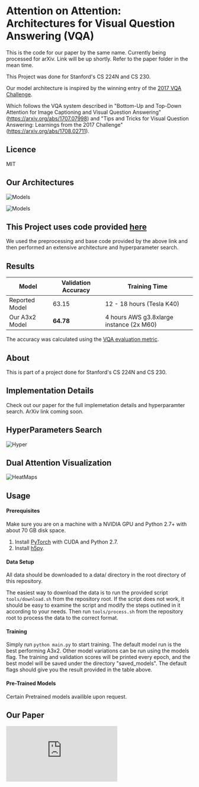 # Attention on Attention:  Architectures for Visual Question Answering (VQA)

This is the code for our paper by the same name. Currently being processed for arXiv. Link will be up shortly. Refer to the paper folder in the mean time. 

This Project was done for Stanford's CS 224N and CS 230.

Our model architecture is inspired by the winning entry of the [2017 VQA Challenge](http://www.visualqa.org/challenge.html).

Which follows the VQA system described in "Bottom-Up and
Top-Down Attention for Image Captioning and Visual Question Answering"
(https://arxiv.org/abs/1707.07998) and "Tips and Tricks for Visual
Question Answering: Learnings from the 2017 Challenge"
(https://arxiv.org/abs/1708.02711).

## Licence 
MIT

## Our Architectures 
![Models](https://github.com/SinghJasdeep/Attention-on-Attention-for-VQA/blob/master/images/VQA_Architecture.png)

![Models](https://github.com/SinghJasdeep/Attention-on-Attention-for-VQA/blob/master/images/Parameter_Tree.png)


## This Project uses code provided [here](https://github.com/hengyuan-hu/bottom-up-attention-vqa)
We used the preprocessing and base code provided by the above link and then performed an extensive architecture and hyperparameter search. 

## Results

| Model | Validation Accuracy | Training Time
| --- | --- | -- |
| Reported Model | 63.15 | 12 - 18 hours (Tesla K40) |
| Our A3x2 Model | **64.78** | 4 hours AWS g3.8xlarge instance (2x M60) |

The accuracy was calculated using the [VQA evaluation metric](http://www.visualqa.org/evaluation.html).

## About
This is part of a project done for Stanford's CS 224N and CS 230. 

## Implementation Details

Check out our paper for the full implemetation details and hyperparamter search. 
ArXiv link coming soon. 

## HyperParameters Search 

![Hyper](https://github.com/SinghJasdeep/Attention-on-Attention-for-VQA/blob/master/images/Hyperparams.png)

## Dual Attention Visualization

![HeatMaps](https://github.com/SinghJasdeep/Attention-on-Attention-for-VQA/blob/master/images/Attention.png)

## Usage

#### Prerequisites

Make sure you are on a machine with a NVIDIA GPU and Python 2.7+ with about 70 GB disk space.

1. Install [PyTorch](http://pytorch.org/) with CUDA and Python 2.7.
2. Install [h5py](http://docs.h5py.org/en/latest/build.html).

#### Data Setup

All data should be downloaded to a data/ directory in the root directory of this repository.

The easiest way to download the data is to run the provided script `tools/download.sh` from the repository root. If the script does not work, it should be easy to examine the script and modify the steps outlined in it according to your needs. Then run `tools/process.sh` from the repository root to process the data to the correct format.

#### Training

Simply run `python main.py` to start training. The default model run is the best performing A3x2. Other model variations can be run using the models flag. The training and validation scores will be printed every epoch, and the best model will be saved under the directory "saved_models". The default flags should give you the result provided in the table above.

#### Pre-Trained Models 

Certain Pretrained models availible upon request. 

## Our Paper 

![Paper](https://github.com/SinghJasdeep/Attention-on-Attention-for-VQA/blob/master/Paper/Attn_on_Attn.pdf)
